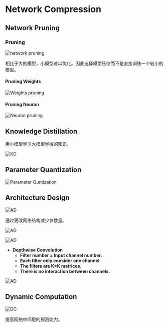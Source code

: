 # Network Compression

## Network Pruning

### Pruning 

![network pruning](DL_Img/notes8/8_1.png)

相比于大的模型，小模型难以优化。因此选择模型压缩而不是直接训练一个较小的模型。

#### Pruning Weights

![Weights pruning](DL_Img/notes8/8_2.png)

#### Pruning Neuron

![Neuron pruning](DL_Img/notes8/8_3.png)

## Knowledge Distillation

用小模型学习大模型学得的知识。

![KD](DL_Img/notes8/8_4.png)

## Parameter Quantization

![Parameter Quntization](DL_Img/notes8/8_5.png)

## Architecture Design

![AD](DL_Img/notes8/8_6.png)

通过更改网络结构减少参数量。

![AD](DL_Img/notes8/8_7.png)

![AD](DL_Img/notes8/8_8.png)

- **Depthwise Convolution**
  - **Filter number = Input channel number.**
  - **Each filter only consider one channel.**
  - **The filters are K*K matrices.**
  - **There is no interaction between channels.**

![AD](DL_Img/notes8/8_9.png)

## Dynamic Computation

![DC](DL_Img/notes8/8_10.png)

提高网络中间层的预测能力。
